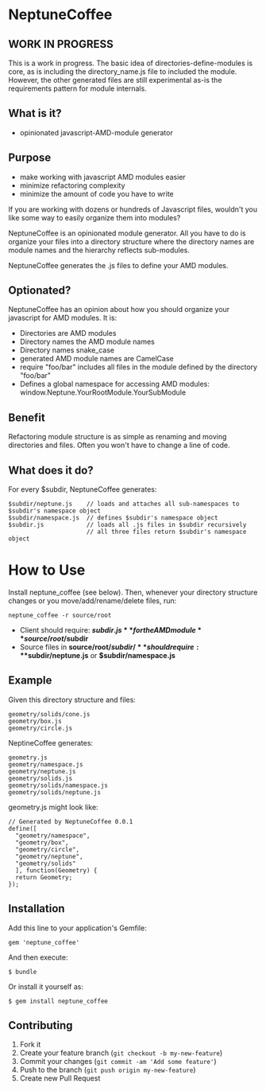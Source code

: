 # NeptuneCoffee

## WORK IN PROGRESS
This is a work in progress. The basic idea of directories-define-modules is core, as is including the directory_name.js file to included the module. However, the other generated files are still experimental as-is the requirements pattern for module internals.

## What is it?

* opinionated javascript-AMD-module generator

## Purpose

* make working with javascript AMD modules easier
* minimize refactoring complexity
* minimize the amount of code you have to write

If you are working with dozens or hundreds of Javascript files, wouldn't you like some way to easily organize them into modules? 

NeptuneCoffee is an opinionated module generator. All you have to do is organize your files into a directory structure where the directory names are module names and the hierarchy reflects sub-modules.

NeptuneCoffee generates the .js files to define your AMD modules.

## Optionated?
NeptuneCoffee has an opinion about how you should organize your javascript for AMD modules. It is:

* Directories are AMD modules
* Directory names the AMD module names
* Directory names snake_case
* generated AMD module names are CamelCase
* require "foo/bar" includes all files in the module defined by the directory "foo/bar"
* Defines a global namespace for accessing AMD modules: window.Neptune.YourRootModule.YourSubModule

## Benefit

Refactoring module structure is as simple as renaming and moving directories and files. Often you won't have to change a line of code.

## What does it do?

For every $subdir, NeptuneCoffee generates:

	$subdir/neptune.js    // loads and attaches all sub-namespaces to $subdir's namespace object
	$subdir/namespace.js  // defines $subdir's namespace object
	$subdir.js            // loads all .js files in $subdir recursively
	                      // all three files return $subdir's namespace object

# How to Use

Install neptune_coffee (see below). Then, whenever your directory structure changes or you move/add/rename/delete files, run:
    
    neptune_coffee -r source/root

* Client should require: **$subdir.js** for the AMD module **source/root/$subdir**
* Source files in **source/root/$subdir/** should require: **$subdir/neptune.js** or **$subdir/namespace.js**

## Example

Given this directory structure and files:

    geometry/solids/cone.js
    geometry/box.js    
    geometry/circle.js
    
NeptineCoffee generates:

	geometry.js
	geometry/namespace.js
	geometry/neptune.js
	geometry/solids.js
	geometry/solids/namespace.js
	geometry/solids/neptune.js

geometry.js might look like:

	// Generated by NeptuneCoffee 0.0.1
	define([
	  "geometry/namespace",
	  "geometry/box",
	  "geometry/circle",
	  "geometry/neptune",
	  "geometry/solids"
	  ], function(Geometry) {
	  return Geometry;
	});
    
## Installation

Add this line to your application's Gemfile:

    gem 'neptune_coffee'

And then execute:

    $ bundle

Or install it yourself as:

    $ gem install neptune_coffee


## Contributing

1. Fork it
2. Create your feature branch (`git checkout -b my-new-feature`)
3. Commit your changes (`git commit -am 'Add some feature'`)
4. Push to the branch (`git push origin my-new-feature`)
5. Create new Pull Request
